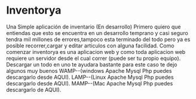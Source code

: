 ﻿# Inventorya
Una Simple aplicación de inventario (En desarrollo)
Primero quiero que entiendas que esto se encuentra en un desarrollo temprano y casi seguro tendra mil millones de errores,tampoco esta
terminado del todo pero ya es posible recorrer,cargar y editar articulos con alguna facilidad.
Como comenzar
inventorya es una aplicacion web y como toda aplicacion web requiere un servidor desde el cual correr (puede ser tu propio equipo).
Descargar un todo en uno te ayudara bastante para este caso te dejo algunos muy buenos
WAMP--(windows Apache Mysql Php puedes descargarlo desde AQUI).
LAMP--(Linux Apache Mysql Php puedes descargarlo desde AQUI).
MAMP--(Mac Apache Mysql Php puedes descargarlo de AQUI).

